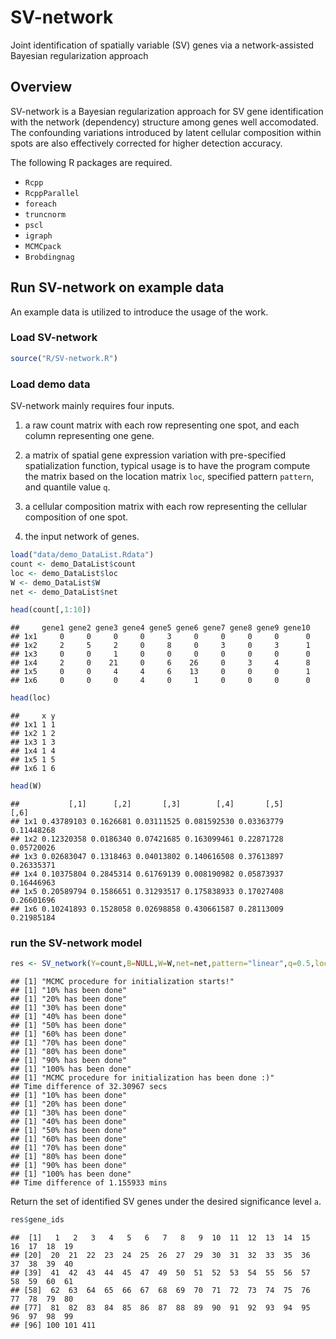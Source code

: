 # SV-network
Joint identification of spatially variable (SV) genes via a network-assisted Bayesian regularization approach

## Overview
SV-network is a Bayesian regularization approach for SV gene identification with the network (dependency) structure among genes well accomodated. The confounding variations introduced by latent cellular composition within spots are also effectively corrected for higher detection accuracy.

The following R packages are required.

- ``Rcpp``
- ``RcppParallel``
- ``foreach``
- ``truncnorm``
- ``pscl``
- ``igraph``
- ``MCMCpack``
- ``Brobdingnag``

## Run SV-network on example data
An example data is utilized to introduce the usage of the work.

### Load SV-network

```r
source("R/SV-network.R")
```

### Load demo data
SV-network mainly requires four inputs.

1. a raw count matrix with each row representing one spot, and each column representing one gene.

2. a matrix of spatial gene expression variation with pre-specified spatialization function, typical usage is to have the program compute the matrix based on the location matrix `loc`, specified pattern `pattern`, and quantile value `q`.

3. a cellular composition matrix with each row representing the cellular composition of one spot.

4. the input network of genes.


```r
load("data/demo_DataList.Rdata")
count <- demo_DataList$count
loc <- demo_DataList$loc
W <- demo_DataList$W
net <- demo_DataList$net
```


```r
head(count[,1:10])
```

```
##     gene1 gene2 gene3 gene4 gene5 gene6 gene7 gene8 gene9 gene10
## 1x1     0     0     0     0     3     0     0     0     0      0
## 1x2     2     5     2     0     8     0     3     0     3      1
## 1x3     0     0     1     0     0     0     0     0     0      0
## 1x4     2     0    21     0     6    26     0     3     4      8
## 1x5     0     0     4     4     6    13     0     0     0      1
## 1x6     0     0     0     4     0     1     0     0     0      0
```


```r
head(loc)
```

```
##     x y
## 1x1 1 1
## 1x2 1 2
## 1x3 1 3
## 1x4 1 4
## 1x5 1 5
## 1x6 1 6
```


```r
head(W)
```

```
##           [,1]      [,2]       [,3]        [,4]       [,5]       [,6]
## 1x1 0.43789103 0.1626681 0.03111525 0.081592530 0.03363779 0.11448268
## 1x2 0.12320358 0.0186340 0.07421685 0.163099461 0.22871728 0.05720026
## 1x3 0.02683047 0.1318463 0.04013802 0.140616508 0.37613897 0.26335371
## 1x4 0.10375804 0.2845314 0.61769139 0.008190982 0.05873937 0.16446963
## 1x5 0.20589794 0.1586651 0.31293517 0.175838933 0.17027408 0.26601696
## 1x6 0.10241893 0.1528058 0.02698858 0.430661587 0.28113009 0.21985184
```

### run the SV-network model

```r
res <- SV_network(Y=count,B=NULL,W=W,net=net,pattern="linear",q=0.5,loc=loc,a=0.05,vrbs=T)
```

```
## [1] "MCMC procedure for initialization starts!"
## [1] "10% has been done"
## [1] "20% has been done"
## [1] "30% has been done"
## [1] "40% has been done"
## [1] "50% has been done"
## [1] "60% has been done"
## [1] "70% has been done"
## [1] "80% has been done"
## [1] "90% has been done"
## [1] "100% has been done"
## [1] "MCMC procedure for initialization has been done :)"
## Time difference of 32.30967 secs
## [1] "10% has been done"
## [1] "20% has been done"
## [1] "30% has been done"
## [1] "40% has been done"
## [1] "50% has been done"
## [1] "60% has been done"
## [1] "70% has been done"
## [1] "80% has been done"
## [1] "90% has been done"
## [1] "100% has been done"
## Time difference of 1.155933 mins
```

Return the set of identified SV genes under the desired significance level `a`.

```r
res$gene_ids
```

```
##  [1]   1   2   3   4   5   6   7   8   9  10  11  12  13  14  15  16  17  18  19
## [20]  20  21  22  23  24  25  26  27  29  30  31  32  33  35  36  37  38  39  40
## [39]  41  42  43  44  45  47  49  50  51  52  53  54  55  56  57  58  59  60  61
## [58]  62  63  64  65  66  67  68  69  70  71  72  73  74  75  76  77  78  79  80
## [77]  81  82  83  84  85  86  87  88  89  90  91  92  93  94  95  96  97  98  99
## [96] 100 101 411
```
